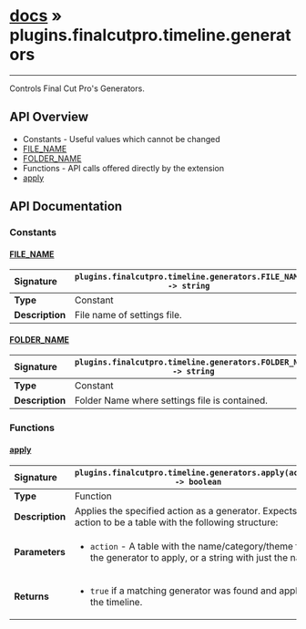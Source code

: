 # [docs](index.md) » plugins.finalcutpro.timeline.generators
---

Controls Final Cut Pro's Generators.

## API Overview
* Constants - Useful values which cannot be changed
 * [FILE_NAME](#file_name)
 * [FOLDER_NAME](#folder_name)
* Functions - API calls offered directly by the extension
 * [apply](#apply)

## API Documentation

### Constants

#### [FILE_NAME](#file_name)
| <span style="float: left;">**Signature**</span> | <span style="float: left;">`plugins.finalcutpro.timeline.generators.FILE_NAME -> string` </span>                                                          |
| -----------------------------------------------------|---------------------------------------------------------------------------------------------------------|
| **Type**                                             | Constant |
| **Description**                                      | File name of settings file. |

#### [FOLDER_NAME](#folder_name)
| <span style="float: left;">**Signature**</span> | <span style="float: left;">`plugins.finalcutpro.timeline.generators.FOLDER_NAME -> string` </span>                                                          |
| -----------------------------------------------------|---------------------------------------------------------------------------------------------------------|
| **Type**                                             | Constant |
| **Description**                                      | Folder Name where settings file is contained. |

### Functions

#### [apply](#apply)
| <span style="float: left;">**Signature**</span> | <span style="float: left;">`plugins.finalcutpro.timeline.generators.apply(action) -> boolean` </span>                                                          |
| -----------------------------------------------------|---------------------------------------------------------------------------------------------------------|
| **Type**                                             | Function |
| **Description**                                      | Applies the specified action as a generator. Expects action to be a table with the following structure: |
| **Parameters**                                       | <ul><li><code>action</code>     - A table with the name/category/theme for the generator to apply, or a string with just the name.</li></ul> |
| **Returns**                                          | <ul><li><code>true</code> if a matching generator was found and applied to the timeline.</li></ul> |

